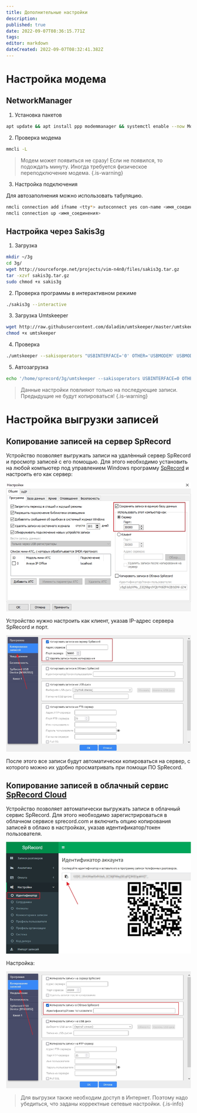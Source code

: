 ```yaml
---
title: Дополнительные настройки
description: 
published: true
date: 2022-09-07T08:36:15.771Z
tags: 
editor: markdown
dateCreated: 2022-09-07T08:32:41.382Z
---
```


# Настройка модема
## NetworkManager
1. Установка пакетов
```bash
apt update && apt install ppp modemmanager && systemctl enable --now ModemManager
```
2. Проверка модема
```bash
mmcli -L
```
> Модем может появиться не сразу! Если не появился, то подождать минуту. Иногда требуется  физическое переподключение модема.
{.is-warning}

3. Настройка подключения

Для автозаполнения можно использовать табуляцию.
```bash
nmcli connection add ifname <tty*> autoconnect yes con-name <имя_соединения> type gsm apn <apn> 
nmcli connection up <имя_соединения>
```

## Настройка через Sakis3g
1. Загрузка
``` bash
mkdir ~/3g
cd 3g/
wget http://sourceforge.net/projects/vim-n4n0/files/sakis3g.tar.gz
tar -xzvf sakis3g.tar.gz
sudo chmod +x sakis3g
```
2. Проверка программы в интерактивном режиме
```bash
./sakis3g --interactive
```

3. Загрузка Umtskeeper
```bash
wget http://raw.githubusercontent.com/daladim/umtskeeper/master/umtskeeper
chmod +x umtskeeper
```
4. Проверка
```bash
./umtskeeper --sakisoperators "USBINTERFACE='0' OTHER='USBMODEM' USBMODEM='12d1:1001' APN='CUSTOM_APN' CUSTOM_APN='internet.mts.ru' APN_USER='mts' APN_PASS='mts'" --sakisswitches "--sudo --console" --devicename 'Huawei' --nat 'no'
```
5. Автозагрузка
```bash
echo '/home/sprecord/3g/umtskeeper --sakisoperators USBINTERFACE=0 OTHER=USBMODEM USBMODEM=12d1:1001 APN=CUSTOM_APN CUSTOM_APN=internet.mts.ru SIM_PIN=0000 APN_USER=mts APN_PASS=mts --sakisswitches --sudo --console --devicename Huawei --log --silent --nat no &' >> /etc/rc.local
```

> Данные настройки повлияют только на последующие записи. Предыдущие не будут копироваться!
{.is-warning}

# Настройка выгрузки записей
## Копирование записей на сервер SpRecord
Устройство позволяет выгружать записи на удалѐнный сервер SpRecord и просмотр записей с его помощью. Для этого необходимо установить на любой компьютер под управлением Windows программу [SpRecord](https://sprecord.ru/files/downloads/SpRecord3103USB.zip) и настроить его как сервер:

![server_setup.jpg](/m-mt/server_setup.jpg)

Устройство нужно настроить как клиент, указав IP-адрес сервера SpRecord и порт.

![upload_sprecord.jpg](/m-mt/upload_sprecord.jpg)

После этого все записи будут автоматически копироваться на сервер, с которого можно их удобно просматривать при помощи ПО SpRecord.

## Копирование записей в облачный сервис [SpRecord Cloud](https://sprecord.com)

Устройство позволяет автоматически выгружать записи в облачный сервис SpRecord. Для этого необходимо зарегистрироваться в облачном сервисе sprecord.com и включить опцию копирования записей в облако в настройках, указав идентификатор/токен пользователя.

![token.jpg](/m-mt/token.jpg)

Настройка:

![upload_cloud.jpg](/m-mt/upload_cloud.jpg)

> Для выгрузки также необходим доступ в Интернет. Поэтому надо убедиться, что заданы корректные сетевые настройки.
{.is-info}

